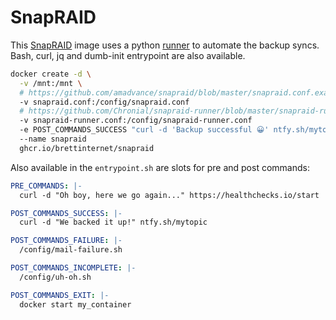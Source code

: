 # SnapRAID

This [SnapRAID](https://www.snapraid.it/) image uses a python [runner](https://github.com/Chronial/snapraid-runner) to automate the backup syncs. Bash, curl, jq and dumb-init entrypoint are also available.

```sh
docker create -d \
  -v /mnt:/mnt \
  # https://github.com/amadvance/snapraid/blob/master/snapraid.conf.example
  -v snapraid.conf:/config/snapraid.conf
  # https://github.com/Chronial/snapraid-runner/blob/master/snapraid-runner.conf.example
  -v snapraid-runner.conf:/config/snapraid-runner.conf
  -e POST_COMMANDS_SUCCESS "curl -d 'Backup successful 😀' ntfy.sh/mytopic"
  --name snapraid
  ghcr.io/brettinternet/snapraid
```

Also available in the `entrypoint.sh` are slots for pre and post commands:

```yaml
PRE_COMMANDS: |-
  curl -d "Oh boy, here we go again..." https://healthchecks.io/start

POST_COMMANDS_SUCCESS: |-
  curl -d "We backed it up!" ntfy.sh/mytopic

POST_COMMANDS_FAILURE: |-
  /config/mail-failure.sh

POST_COMMANDS_INCOMPLETE: |-
  /config/uh-oh.sh

POST_COMMANDS_EXIT: |-
  docker start my_container
```
